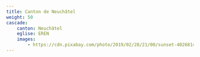 ```yaml
---
title: Canton de Neuchâtel
weight: 50
cascade:
    canton: Neuchâtel
    eglise: EREN
    images:
        - https://cdn.pixabay.com/photo/2019/02/28/21/00/sunset-4026814_960_720.jpg
---
```


